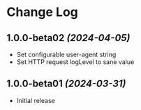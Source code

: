 # Change Log

## 1.0.0-beta02 *(2024-04-05)*

- Set configurable user-agent string
- Set HTTP request logLevel to sane value

## 1.0.0-beta01 *(2024-03-31)*

- Initial release
